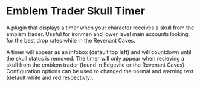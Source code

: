 # Emblem Trader Skull Timer
A plugin that displays a timer when your character receives a skull from the emblem trader. Useful for ironmen and lower level main accounts looking for the best drop rates while in the Revenant Caves.

A timer will appear as an infobox (default top left) and will countdown until the skull status is removed. The timer will only appear when recieving a skull from the emblem trader (found in Edgevile or the Revenant Caves). Configuration options can be used to changed the normal and warning text (default white and red respectivly).
